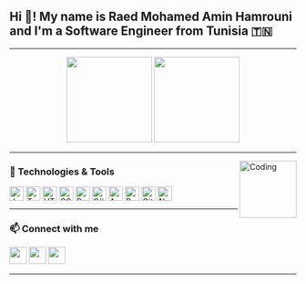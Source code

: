 <h2 align="left">Hi 👋! My name is Raed Mohamed Amin Hamrouni and I'm a Software Engineer from Tunisia 🇹🇳</h2>

---

<div align="center">
  <img src="https://github-readme-stats.vercel.app/api?username=hamrouniraed07&show_icons=true&include_all_commits=true&count_private=true&theme=dracula&hide_border=false" height="150" />
  <img src="https://github-readme-stats.vercel.app/api/top-langs?username=hamrouniraed07&layout=compact&langs_count=5&theme=dracula&hide_border=false" height="150" />
</div>

---

<img align="right" height="100" src="https://imgs.search.brave.com/dhjqGv96nfXlyZ09dtvSQ_P_vnZECjOb3H7JzpJYQVs/rs:fit:860:0:0:0/g:ce/aHR0cHM6Ly9jZG4u/c2hvcGlmeS5jb20v/cy9maWxlcy8xLzAw/ODIvMDA3NC85MDky/L2ZpbGVzL29uZV9w/aWVjZV96b3JvX2Vh/cnJpbmdzXzQ4MHg0/ODAuZ2lmP3Y9MTU4/NTY4NjkyNA.gif" alt="Coding" />

### 🧠 Technologies & Tools

<p align="left">
  <img src="https://cdn.jsdelivr.net/gh/devicons/devicon/icons/javascript/javascript-original.svg" height="25" style="vertical-align:middle;" alt="JavaScript" />
  <img src="https://cdn.jsdelivr.net/gh/devicons/devicon/icons/typescript/typescript-original.svg" height="25" style="vertical-align:middle;" alt="TypeScript" />
  <img src="https://cdn.jsdelivr.net/gh/devicons/devicon/icons/html5/html5-original.svg" height="25" style="vertical-align:middle;" alt="HTML5" />
  <img src="https://cdn.jsdelivr.net/gh/devicons/devicon/icons/css3/css3-original.svg" height="25" style="vertical-align:middle;" alt="CSS3" />
  <img src="https://cdn.jsdelivr.net/gh/devicons/devicon/icons/python/python-original.svg" height="25" style="vertical-align:middle;" alt="Python" />
  <img src="https://cdn.jsdelivr.net/gh/devicons/devicon/icons/csharp/csharp-original.svg" height="25" style="vertical-align:middle;" alt="C#" />
  <img src="https://cdn.jsdelivr.net/gh/devicons/devicon/icons/angularjs/angularjs-original.svg" height="25" style="vertical-align:middle;" alt="Angular" />
  <img src="https://cdn.jsdelivr.net/gh/devicons/devicon/icons/react/react-original.svg" height="25" style="vertical-align:middle;" alt="React" />
  <img src="https://cdn.jsdelivr.net/gh/devicons/devicon/icons/git/git-original.svg" height="25" style="vertical-align:middle;" alt="Git" />
  <img src="https://cdn.jsdelivr.net/gh/devicons/devicon/icons/nodejs/nodejs-original.svg" height="25" style="vertical-align:middle;" alt="Node.js" />
</p>

---

### 📫 Connect with me

<p align="left">
  <img src="https://img.shields.io/static/v1?message=Discord&logo=discord&label=&color=7289DA&logoColor=white&style=for-the-badge" height="30" />
  <img src="https://img.shields.io/static/v1?message=Gmail&logo=gmail&label=&color=D14836&logoColor=white&style=for-the-badge" height="30" />
  <img src="https://img.shields.io/static/v1?message=LinkedIn&logo=linkedin&label=&color=0077B5&logoColor=white&style=for-the-badge" height="30" />
</p>

---

<br clear="both" />

